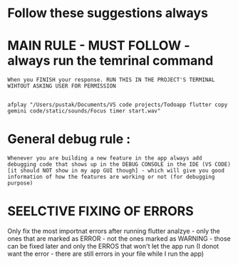 # Follow these suggestions always 

# MAIN RULE - MUST FOLLOW - always run the temrinal command 

    When you FINISH your response. RUN THIS IN THE PROJECT'S TERMINAL WIHTOUT ASKING USER FOR PERMISSION 


    afplay "/Users/pustak/Documents/VS code projects/Todoapp flutter copy gemini code/static/sounds/Focus timer start.wav" 




# General debug rule : 
    Whenever you are building a new feature in the app always add debugging code that shows up in the DEBUG CONSOLE in the IDE (VS CODE) [it should NOT show in my app GUI though] - which will give you good information of how the features are working or not (for debugging purpose) 



# SEELCTIVE FIXING OF ERRORS
Only fix the most importnat errors after running flutter analzye - only the ones that are marked as ERROR - not the ones marked as WARNING - those can be fixed later and only the ERROS that won't let the app run (I donot want the error - there are still errors in your file while I run the app)